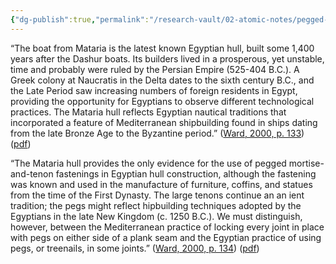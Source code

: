 ```yaml
---
{"dg-publish":true,"permalink":"/research-vault/02-atomic-notes/pegged-mortise-joints-on-the-mataria-boat-show-how-foreign-presence-influenced-egyptian-ship-building-technique/"}
---
```


“The boat from Mataria is the latest known Egyptian hull, built some 1,400 years after the Dashur boats. Its builders lived in a prosperous, yet unstable, time and probably were ruled by the Persian Empire (525-404 B.C.). A Greek colony at Naucratis in the Delta dates to the sixth century B.C., and the Late Period saw increasing numbers of foreign residents in Egypt, providing the opportunity for Egyptians to observe different technological practices. The Mataria hull reflects Egyptian nautical traditions that incorporated a feature of Mediterranean shipbuilding found in ships dating from the late Bronze Age to the Byzantine period.” ([Ward, 2000, p. 133](zotero://select/library/items/Z98WYCE6)) ([pdf](zotero://open-pdf/library/items/UD954MWU?page=141&annotation=B585Z8UD))

“The Mataria hull provides the only evidence for the use of pegged mortise-and-tenon fastenings in Egyptian hull construction, although the fastening was known and used in the manufacture of furniture, coffins, and statues from the time of the First Dynasty. The large tenons continue an an ient tradition; the pegs might reflect hipbuilding techniques adopted by the Egyptians in the late New Kingdom (c. 1250 B.C.). We must distinguish, however, between the Mediterranean practice of locking every joint in place with pegs on either side of a plank seam and the Egyptian practice of using pegs, or treenails, in some joints.” ([Ward, 2000, p. 134](zotero://select/library/items/Z98WYCE6)) ([pdf](zotero://open-pdf/library/items/UD954MWU?page=142&annotation=KE4UDPCQ))